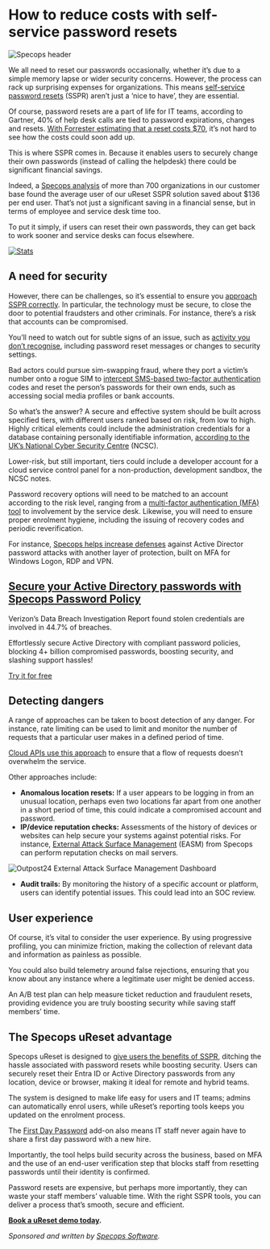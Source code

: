 # How to reduce costs with self-service password resets

![Specops header](https://www.bleepstatic.com/content/posts/2025/10/20/specops-reset-header.jpg)

We all need to reset our passwords occasionally, whether it’s due to a simple memory lapse or wider security concerns. However, the process can rack up surprising expenses for organizations. This means [self-service password resets](https://specopssoft.com/product/specops-password-reset/?utm%5Fsource=bleepingcomputer&utm%5Fmedium=referral&utm%5Fcampaign=bleepingcomputer%5Freferral&utm%5Fcontent=article) (SSPR) aren’t just a ‘nice to have’, they are essential.

Of course, password resets are a part of life for IT teams, according to Gartner, 40% of help desk calls are tied to password expirations, changes and resets. [With Forrester estimating that a reset costs $70](https://www.forrester.com/report/best-practices-selecting-deploying-and-managing-enterprise-password-managers/RES139333), it’s not hard to see how the costs could soon add up.

This is where SSPR comes in. Because it enables users to securely change their own passwords (instead of calling the helpdesk) there could be significant financial savings.

Indeed, a [Specops analysis](https://specopssoft.com/blog/save-money-self-service-password-resets/?utm%5Fsource=bleepingcomputer&utm%5Fmedium=referral&utm%5Fcampaign=bleepingcomputer%5Freferral&utm%5Fcontent=article) of more than 700 organizations in our customer base found the average user of our uReset SSPR solution saved about $136 per end user. That’s not just a significant saving in a financial sense, but in terms of employee and service desk time too.

To put it simply, if users can reset their own passwords, they can get back to work sooner and service desks can focus elsewhere.

[![Stats](https://www.bleepstatic.com/images/news/security/s/specops/self-service-password-resets/ureset-social-share.jpg)](http://specopssoft.com/blog/save-money-self-service-password-resets/?utm%5Fsource=bleepingcomputer&utm%5Fmedium=referral&utm%5Fcampaign=bleepingcomputer%5Freferral&utm%5Fcontent=article)

## A need for security

However, there can be challenges, so it’s essential to ensure you [approach SSPR correctly](https://specopssoft.com/blog/sspr-registration-challenges/?utm%5Fsource=bleepingcomputer&utm%5Fmedium=referral&utm%5Fcampaign=bleepingcomputer%5Freferral&utm%5Fcontent=article). In particular, the technology must be secure, to close the door to potential fraudsters and other criminals. For instance, there’s a risk that accounts can be compromised.

You’ll need to watch out for subtle signs of an issue, such as [activity you don’t recognise](https://www.ncsc.gov.uk/collection/using-online-services-safely/recovering-hacked-account-or-service), including password reset messages or changes to security settings.

Bad actors could pursue sim-swapping fraud, where they port a victim’s number onto a rogue SIM to [intercept SMS-based two-factor authentication](https://specopssoft.com/blog/sim-swap-fraud-prevention-guide-2025/?utm%5Fsource=bleepingcomputer&utm%5Fmedium=referral&utm%5Fcampaign=bleepingcomputer%5Freferral&utm%5Fcontent=article) codes and reset the person’s passwords for their own ends, such as accessing social media profiles or bank accounts.

So what’s the answer? A secure and effective system should be built across specified tiers, with different users ranked based on risk, from low to high. Highly critical elements could include the administration credentials for a database containing personally identifiable information, [according to the UK’s National Cyber Security Centre](https://www.ncsc.gov.uk/collection/secure-system-administration/risk-manage-administration-using-tiers) (NCSC).

Lower-risk, but still important, tiers could include a developer account for a cloud service control panel for a non-production, development sandbox, the NCSC notes.

Password recovery options will need to be matched to an account according to the risk level, ranging from a [multi-factor authentication (MFA) tool](https://specopssoft.com/product/specops-secure-access/?utm%5Fsource=bleepingcomputer&utm%5Fmedium=referral&utm%5Fcampaign=bleepingcomputer%5Freferral&utm%5Fcontent=article) to involvement by the service desk. Likewise, you will need to ensure proper enrolment hygiene, including the issuing of recovery codes and periodic reverification.

For instance, [Specops helps increase defenses](https://specopssoft.com/product/specops-secure-access/?utm%5Fsource=bleepingcomputer&utm%5Fmedium=referral&utm%5Fcampaign=bleepingcomputer%5Freferral&utm%5Fcontent=article) against Active Director password attacks with another layer of protection, built on MFA for Windows Logon, RDP and VPN.

## [**Secure your Active Directory passwords with Specops Password Policy**](https://specopssoft.com/product/specops-password-policy/?utm%5Fsource=bleepingcomputer&utm%5Fmedium=referral&utm%5Fcampaign=bleepingcomputer%5Freferral&utm%5Fcontent=article)

Verizon’s Data Breach Investigation Report found stolen credentials are involved in 44.7% of breaches.   
  
Effortlessly secure Active Directory with compliant password policies, blocking 4+ billion compromised passwords, boosting security, and slashing support hassles!

[Try it for free](https://specopssoft.com/product/specops-password-policy/?utm%5Fsource=bleepingcomputer&utm%5Fmedium=referral&utm%5Fcampaign=bleepingcomputer%5Freferral&utm%5Fcontent=article)

## Detecting dangers

A range of approaches can be taken to boost detection of any danger. For instance, rate limiting can be used to limit and monitor the number of requests that a particular user makes in a defined period of time.

[Cloud APIs use this approach](https://learn.microsoft.com/en-us/microsoft-cloud/dev/dev-proxy/concepts/what-is-rate-limiting) to ensure that a flow of requests doesn’t overwhelm the service.

Other approaches include:

* **Anomalous location resets:** If a user appears to be logging in from an unusual location, perhaps even two locations far apart from one another in a short period of time, this could indicate a compromised account and password.
* **IP/device reputation checks:** Assessments of the history of devices or websites can help secure your systems against potential risks. For instance, [External Attack Surface Management](https://specopssoft.com/product/external-attack-surface-management/?utm%5Fsource=bleepingcomputer&utm%5Fmedium=referral&utm%5Fcampaign=bleepingcomputer%5Freferral&utm%5Fcontent=article) (EASM) from Specops can perform reputation checks on mail servers.

![Outpost24 External Attack Surface Management Dashboard](https://www.bleepstatic.com/images/news/security/s/specops/self-service-password-resets/external-attack-surface-management-dashboard.jpg)

* **Audit trails:** By monitoring the history of a specific account or platform, users can identify potential issues. This could lead into an SOC review.

## User experience

Of course, it’s vital to consider the user experience. By using progressive profiling, you can minimize friction, making the collection of relevant data and information as painless as possible.

You could also build telemetry around false rejections, ensuring that you know about any instance where a legitimate user might be denied access.

An A/B test plan can help measure ticket reduction and fraudulent resets, providing evidence you are truly boosting security while saving staff members’ time.

## The Specops uReset advantage

Specops uReset is designed to [give users the benefits of SSPR](https://specopssoft.com/product/specops-password-reset/?utm%5Fsource=bleepingcomputer&utm%5Fmedium=referral&utm%5Fcampaign=bleepingcomputer%5Freferral&utm%5Fcontent=article), ditching the hassle associated with password resets while boosting security. Users can securely reset their Entra ID or Active Directory passwords from any location, device or browser, making it ideal for remote and hybrid teams.

The system is designed to make life easy for users and IT teams; admins can automatically enrol users, while uReset’s reporting tools keeps you updated on the enrolment process.

The [First Day Password](https://specopssoft.com/our-resources/first-day-password/?utm%5Fsource=bleepingcomputer&utm%5Fmedium=referral&utm%5Fcampaign=bleepingcomputer%5Freferral&utm%5Fcontent=article) add-on also means IT staff never again have to share a first day password with a new hire.

Importantly, the tool helps build security across the business, based on MFA and the use of an end-user verification step that blocks staff from resetting passwords until their identity is confirmed.

Password resets are expensive, but perhaps more importantly, they can waste your staff members’ valuable time. With the right SSPR tools, you can deliver a process that’s smooth, secure and efficient.

**[Book a uReset demo today](https://specopssoft.com/product/specops-password-reset/?utm%5Fsource=bleepingcomputer&utm%5Fmedium=referral&utm%5Fcampaign=bleepingcomputer%5Freferral&utm%5Fcontent=article).**

_Sponsored and written by [Specops Software](https://specopssoft.com/product/specops-password-reset/?utm%5Fsource=bleepingcomputer&utm%5Fmedium=referral&utm%5Fcampaign=bleepingcomputer%5Freferral&utm%5Fcontent=article)._
